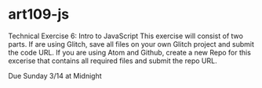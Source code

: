 # art109-js

Technical Exercise 6: Intro to JavaScript
This exercise will consist of two parts. If are using Glitch, save all files on your own Glitch project and submit the code URL. If you are using Atom and Github, create a new Repo for this excerise that contains all required files and submit the repo URL.

Due Sunday 3/14 at Midnight
